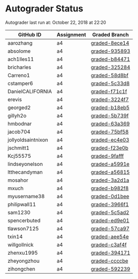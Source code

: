 # Autograder Status
Autograder last run at: October 22, 2018 at 22:20

| GitHub ID | Assignment | Graded Branch |
|-----------|------------|---------------|
| aarozhang | a4 | [graded-8ece14](https://github.com/Fall2018COMP401-001/a4-aarozhang/tree/graded-8ece14) | 
| absolome | a4 | [graded-935893](https://github.com/Fall2018COMP401-001/a4-absolome/tree/graded-935893) | 
| ach1lles11 | a4 | [graded-b84471](https://github.com/Fall2018COMP401-001/a4-ach1lles11/tree/graded-b84471) | 
| bricharles | a4 | [graded-325284](https://github.com/Fall2018COMP401-001/a4-bricharles/tree/graded-325284) | 
| Carreno1 | a4 | [graded-58d8bf](https://github.com/Fall2018COMP401-001/a4-Carreno1/tree/graded-58d8bf) | 
| cstamper6 | a4 | [graded-5c33d8](https://github.com/Fall2018COMP401-001/a4-cstamper6/tree/graded-5c33d8) | 
| DanielCALIFORNIA | a4 | [graded-f71c1f](https://github.com/Fall2018COMP401-001/a4-DanielCALIFORNIA/tree/graded-f71c1f) | 
| erevis | a4 | [graded-3224f7](https://github.com/Fall2018COMP401-001/a4-erevis/tree/graded-3224f7) | 
| georged2 | a4 | [graded-b18eb5](https://github.com/Fall2018COMP401-001/a4-georged2/tree/graded-b18eb5) | 
| gillyh2o | a4 | [graded-5b739f](https://github.com/Fall2018COMP401-001/a4-gillyh2o/tree/graded-5b739f) | 
| hmbodnar | a4 | [graded-63a369](https://github.com/Fall2018COMP401-001/a4-hmbodnar/tree/graded-63a369) | 
| jacob704 | a4 | [graded-75bf58](https://github.com/Fall2018COMP401-001/a4-jacob704/tree/graded-75bf58) | 
| jollyoldsaintnixon | a4 | [graded-ec4e03](https://github.com/Fall2018COMP401-001/a4-jollyoldsaintnixon/tree/graded-ec4e03) | 
| jschmitt1 | a4 | [graded-f23e0b](https://github.com/Fall2018COMP401-001/a4-jschmitt1/tree/graded-f23e0b) | 
| Kcj55575 | a4 | [graded-9fafff](https://github.com/Fall2018COMP401-001/a4-Kcj55575/tree/graded-9fafff) | 
| lindseyonelson | a4 | [graded-a5991e](https://github.com/Fall2018COMP401-001/a4-lindseyonelson/tree/graded-a5991e) | 
| ltthecandyman | a4 | [graded-a56815](https://github.com/Fall2018COMP401-001/a4-ltthecandyman/tree/graded-a56815) | 
| mosahor | a4 | [graded-3a2d1a](https://github.com/Fall2018COMP401-001/a4-mosahor/tree/graded-3a2d1a) | 
| mxuch | a4 | [graded-b982f8](https://github.com/Fall2018COMP401-001/a4-mxuch/tree/graded-b982f8) | 
| myusername38 | a4 | [graded-0d1bee](https://github.com/Fall2018COMP401-001/a4-myusername38/tree/graded-0d1bee) | 
| philipwall11 | a4 | [graded-3966f1](https://github.com/Fall2018COMP401-001/a4-philipwall11/tree/graded-3966f1) | 
| sam1230 | a4 | [graded-5c5ad2](https://github.com/Fall2018COMP401-001/a4-sam1230/tree/graded-5c5ad2) | 
| spencerbuted | a4 | [graded-ed9e01](https://github.com/Fall2018COMP401-001/a4-spencerbuted/tree/graded-ed9e01) | 
| tlawson7125 | a4 | [graded-57ca97](https://github.com/Fall2018COMP401-001/a4-tlawson7125/tree/graded-57ca97) | 
| txin14 | a4 | [graded-aee54e](https://github.com/Fall2018COMP401-001/a4-txin14/tree/graded-aee54e) | 
| willgollnick | a4 | [graded-c3af4f](https://github.com/Fall2018COMP401-001/a4-willgollnick/tree/graded-c3af4f) | 
| zhenxu1995 | a4 | [graded-394171](https://github.com/Fall2018COMP401-001/a4-zhenxu1995/tree/graded-394171) | 
| zheyongzhou | a4 | [graded-ccccbe](https://github.com/Fall2018COMP401-001/a4-zheyongzhou/tree/graded-ccccbe) | 
| zihongchen | a4 | [graded-592239](https://github.com/Fall2018COMP401-001/a4-zihongchen/tree/graded-592239) | 
